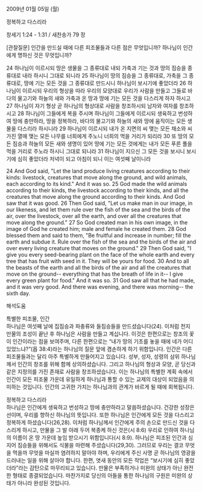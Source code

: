 2009년 01월 05일 (월)

정복하고 다스리라



창세기 1:24 - 1:31 / 새찬송가 79 장


[관찰질문]
인간을 만드실 때에 다른 피조물들과 다른 점은 무엇입니까?
하나님이 인간에게 명하신 것은 무엇입니까?

24 하나님이 이르시되 땅은 생물을 그 종류대로 내되 가축과 기는 것과 땅의 짐승을 종류대로 내라 하시니 그대로 되니라 
25 하나님이 땅의 짐승을 그 종류대로, 가축을 그 종류대로, 땅에 기는 모든 것을 그 종류대로 만드시니 하나님이 보시기에 좋았더라 
26 하나님이 이르시되 우리의 형상을 따라 우리의 모양대로 우리가 사람을 만들고 그들로 바다의 물고기와 하늘의 새와 가축과 온 땅과 땅에 기는 모든 것을 다스리게 하자 하시고 
27 하나님이 자기 형상 곧 하나님의 형상대로 사람을 창조하시되 남자와 여자를 창조하시고 
28 하나님이 그들에게 복을 주시며 하나님이 그들에게 이르시되 생육하고 번성하여 땅에 충만하라, 땅을 정복하라, 바다의 물고기와 하늘의 새와 땅에 움직이는 모든 생물을 다스리라 하시니라 
29 하나님이 이르시되 내가 온 지면의 씨 맺는 모든 채소와 씨 가진 열매 맺는 모든 나무를 너희에게 주노니 너희의 먹을 거리가 되리라 
30 또 땅의 모든 짐승과 하늘의 모든 새와 생명이 있어 땅에 기는 모든 것에게는 내가 모든 푸른 풀을 먹을 거리로 주노라 하시니 그대로 되니라 
31 하나님이 지으신 그 모든 것을 보시니 보시기에 심히 좋았더라 저녁이 되고 아침이 되니 이는 여섯째 날이니라 

24 And God said, "Let the land produce living creatures according to their kinds: livestock, creatures that move along the ground, and wild animals, each according to its kind." And it was so. 
25 God made the wild animals according to their kinds, the livestock according to their kinds, and all the creatures that move along the ground according to their kinds. And God saw that it was good. 
26 Then God said, "Let us make man in our image, in our likeness, and let them rule over the fish of the sea and the birds of the air, over the livestock, over all the earth, and over all the creatures that move along the ground." 
27 So God created man in his own image, in the image of God he created him; male and female he created them. 
28 God blessed them and said to them, "Be fruitful and increase in number; fill the earth and subdue it. Rule over the fish of the sea and the birds of the air and over every living creature that moves on the ground." 
29 Then God said, "I give you every seed-bearing plant on the face of the whole earth and every tree that has fruit with seed in it. They will be yours for food. 
30 And to all the beasts of the earth and all the birds of the air and all the creatures that move on the ground-- everything that has the breath of life in it-- I give every green plant for food." And it was so. 
31 God saw all that he had made, and it was very good. And there was evening, and there was morning-- the sixth day.

해석도움





특별한 피조물, 인간  
하나님은 여섯째 날에 집짐승과 파충류와 들짐승들을 만드셨습니다(24). 이처럼 천지 만물의 조성이 끝난 후 하나님은 사람을 만들고 계십니다. 이것은 한편으로는 창조의 꽃이 인간이라는 점을 보여주며, 다른 한편으로는 “내가 땅의 기초를 놓을 때에 네가 어디 있었느냐?”(욥 38:4)라는 하나님의 질문 앞에 겸손하게 하기 위함입니다. 인간은 다른 피조물들과는 달리 아주 특별하게 만들어지고 있습니다. 성부, 성자, 성령의 삼위 하나님께서 인간의 창조를 위해 함께 상의하셨습니다. 그리고 하나님의 형상과 모양, 곧 당신과 같은 지정의를 가진 존재로 사람을 창조하셨습니다. 이는 하나님의 특별한 계획 속에서 인간이 모든 피조물 가운데 유일하게 하나님과 통할 수 있는 교제의 대상이 되었음을 의미하는 것입니다. 인간의 고귀한 가치는 하나님과의 관계가 바르게 될 때에 회복됩니다.   

정복하고 다스리라  
하나님은 인간에게 생육하고 번성하고 땅에 충만하라고 말씀하셨습니다. 건강한 성장은 선이며, 우리를 향하신 하나님의 뜻입니다. 또한 하나님은 인간에게 모든 것을 다스리고 정복하게 하셨습니다(26,28). 이처럼 하나님께서 인간에게 주의 손으로 만드신 것을 다스리게 하시고, 만물을 그 발 아래 두어 복종케 하신 것은(시 8:6) 우리로 인하여 하나님의 이름이 온 땅 가운데 높임 받으시기 위함입니다(시 8:9). 하나님은 피조된 인간과 심지어 짐승들을 위해서도 식물을 마련해 주셨습니다(29,30). 그러므로 우리는 결코 무엇을 먹을까 무엇을 마실까 염려하지 말아야 하며, 우리에게 주신 사명 곧 하나님의 영광을 드러내는 일을 위해 살아야 합니다. 한편, 엿새 동안의 모든 작업은 “보시기에 심히 좋았더라”라는 감탄으로 마무리되고 있습니다. 만물은 부족하거나 미완의 상태가 아닌 완전한 형태로 종결되었습니다. 마찬가지로 당신의 아들을 통한 하나님의 구원은 미완의 상태가 아니라 완성된 것입니다.